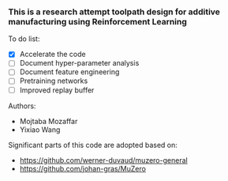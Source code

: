 
### This is a research attempt toolpath design for additive manufacturing using Reinforcement Learning

To do list:
- [x] Accelerate the code
- [ ] Document hyper-parameter analysis
- [ ] Document feature engineering 
- [ ] Pretraining networks
- [ ] Improved replay buffer

Authors:
* Mojtaba Mozaffar
* Yixiao Wang

Significant parts of this code are adopted based on:
* https://github.com/werner-duvaud/muzero-general
* https://github.com/johan-gras/MuZero

